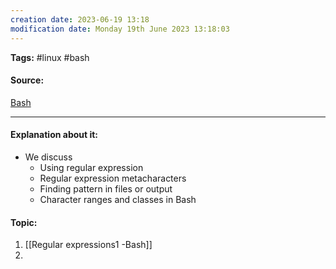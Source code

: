 ```yaml
---
creation date: 2023-06-19 13:18
modification date: Monday 19th June 2023 13:18:03
---
```


**Tags:** #linux #bash

#### Source:
[Bash](https://tldp.org/LDP/Bash-Beginners-Guide/html/chap_04.html)

--------------------------------------

#### Explanation about it:

* We discuss
	* Using regular expression
	* Regular expression metacharacters
	* Finding pattern in files or output
	* Character ranges and classes in Bash

#### Topic:

1. [[Regular expressions1 -Bash]]
2. 